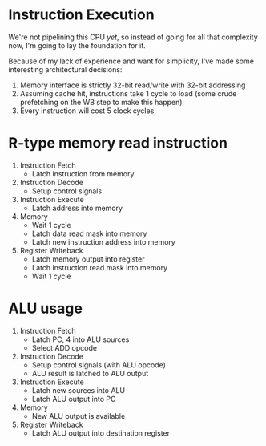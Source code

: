 # Instruction Execution
We're not pipelining this CPU *yet*, so instead of going for all that complexity now, I'm going to lay the foundation for it.

Because of my lack of experience and want for simplicity, I've made some interesting architectural decisions:
1. Memory interface is strictly 32-bit read/write with 32-bit addressing
2. Assuming cache hit, instructions take 1 cycle to load (some crude prefetching on the WB step to make this happen)
3. Every instruction will cost 5 clock cycles

# R-type memory read instruction
1. Instruction Fetch
    - Latch instruction from memory
2. Instruction Decode
    - Setup control signals
3. Instruction Execute
    - Latch address into memory
4. Memory
    - Wait 1 cycle
    - Latch data read mask into memory
    - Latch new instruction address into memory
5. Register Writeback
    - Latch memory output into register
    - Latch instruction read mask into memory
    - Wait 1 cycle

# ALU usage
1. Instruction Fetch
    - Latch PC, 4 into ALU sources
    - Select ADD opcode
2. Instruction Decode
    - Setup control signals (with ALU opcode)
    - ALU result is latched to ALU output
3. Instruction Execute
    - Latch new sources into ALU
    - Latch ALU output into PC
4. Memory
    - New ALU output is available
5. Register Writeback
    - Latch ALU output into destination register